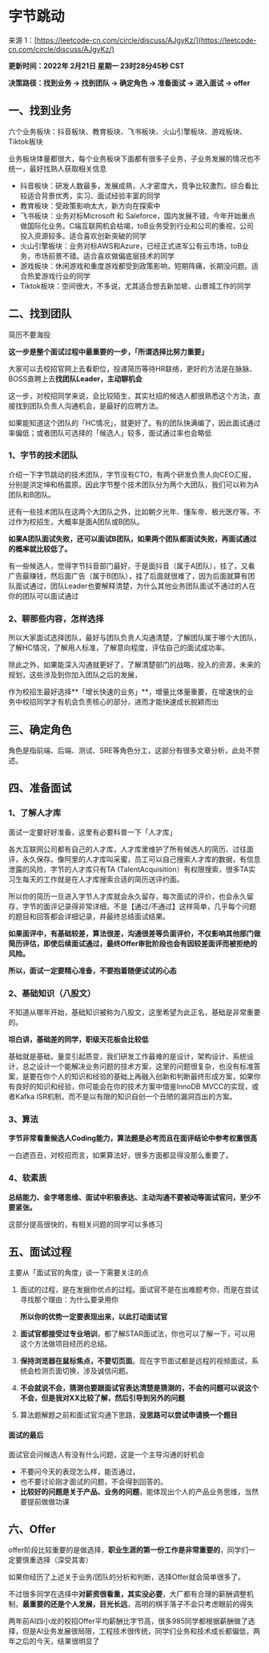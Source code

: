 # 字节跳动

来源 1：[https://leetcode-cn.com/circle/discuss/AJgyKz/](https://leetcode-cn.com/circle/discuss/AJgyKz/)

**更新时间：2022年 2月21日 星期一 23时28分45秒 CST**

**决策路径：找到业务 -> 找到团队 -> 确定角色 -> 准备面试 -> 进入面试 -> offer**

## 一、找到业务

六个业务板块：抖音板块、教育板块、飞书板块、火山引擎板块、游戏板块、Tiktok板块

业务板块体量都很大，每个业务板块下面都有很多子业务，子业务发展的情况也不统一，最好找熟人获取相关信息

- 抖音板块：研发人数最多，发展成熟，人才密度大，竞争比较激烈。综合看比较适合背景优秀，实习、面试经验丰富的同学
- 教育板块：受政策影响太大，新方向在探索中
- 飞书板块：业务对标Microsoft 和 Saleforce，国内发展不错，今年开始重点做国际化业务。C端互联网机会枯竭，toB业务受到行业和公司的重视，公司投入资源较多。适合喜欢创新突破的同学
- 火山引擎板块：业务对标AWS和Azure，已经正式进军公有云市场，toB业务，市场前景不错。适合喜欢做偏底层技术的同学
- 游戏板块：休闲游戏和重度游戏都受到政策影响，短期阵痛，长期没问题。适合热爱游戏行业的同学
- Tiktok板块：空间很大，不多说，尤其适合想去新加坡、山景城工作的同学

## 二、找到团队

简历不要海投

**这一步是整个面试过程中最重要的一步，「所谓选择比努力重要」**

大家可以去校招官网上去看职位，投递简历等待HR联络，更好的方法是在脉脉、BOSS直聘上去**找团队Leader，主动聊机会**

这一步，对校招同学来说，会比较陌生，其实社招的候选人都很熟悉这个方法，直接找到团队负责人沟通机会，是最好的应聘方法。

如果能知道这个团队的「HC情况」，就更好了。有的团队快满编了，因此面试通过率偏低；或者团队可选择的「候选人」较多，面试通过率也会略低

### 1、字节的技术团队

介绍一下字节跳动的技术团队，字节没有CTO，有两个研发负责人向CEO汇报，分别是洪定坤和杨震原。因此字节整个技术团队分为两个大团队，我们可以称为A团队和B团队。

还有一些技术团队在这两个大团队之外，比如朝夕光年、懂车帝、极光医疗等。不过作为校招生，大概率是面A团队或B团队。

**如果A团队面试失败，还可以面试B团队，如果两个团队都面试失败，再面试通过的概率就比较低了。**

有一些候选人，觉得字节抖音部门最好，于是面抖音（属于A团队），挂了，又看广告最赚钱，然后面广告（属于B团队），挂了后面就很难了，因为后面就算有团队面试通过，团队Leader也要解释清楚，为什么其他业务团队面试不通过的人在你的团队可以面试通过

### 2、聊那些内容，怎样选择

所以大家面试选择团队，最好与团队负责人沟通清楚，了解团队属于哪个大团队，了解HC情况，了解用人标准，了解意向程度，评估自己的面试成功率。

除此之外，如果能深入沟通就更好了，了解清楚部门的战略，投入的资源，未来的规划，这些涉及到你加入团队之后的发展，

作为校招生最好选择**「增长快速的业务」**，增量比体量重要，在增速快的业务中校招同学才有机会负责核心的部分，进而才能快速成长脱颖而出

## 三、确定角色

角色是指前端、后端、测试、SRE等角色分工，这部分有很多文章分析，此处不赘述。

## 四、准备面试

### 1、了解人才库

面试一定要好好准备，这里有必要科普一下「人才库」

各大互联网公司都有自己的人才库，人才库里维护了所有候选人的简历、过往面评，永久保存。像阿里的人才库叫采蜜，员工可以自己搜索人才库的数据，有信息泄露的风险，字节的人才库只有TA (TalentAcquisition）有权限搜索，很多TA实习生每天的工作就是在人才库搜索合适的简历送评约面。

所以你的简历一旦进入字节人才库就会永久留存，每次面试的评价，也会永久留存，字节的面评记录得非常详细，不是【通过/不通过】这样简单，几乎每个问题的题目和回答都会详细记录，并最终总结面试结果。

**如果面评中，有基础较差，算法很差，沟通很差等负面评价，不仅影响其他部门做简历评估，即使后续面试通过，最终Offer审批阶段也会有因较差面评而被拒绝的风险。**

**所以，面试一定要精心准备，不要抱着随便试试的心态**

### 2、基础知识（八股文）

不知道从哪年开始，基础知识被称为八股文，这里希望为此正名，基础是非常重要的。

**坦白讲，基础差的同学，职级天花板会比较低**

基础就是基础，量变引起质变，我们研发工作最难的是设计，架构设计、系统设计，总之设计一个能解决业务问题的技术方案，这里的问题很复杂，也没有标准答案，是要在你个人的知识和经验的基础上再融入创新和判断最终形成方案，如果你有良好的知识和经验，你可能会在你的技术方案中借鉴InnoDB MVCC的实现，或者Kafka ISR机制，而不是以有限的知识自创一个丑陋的漏洞百出的方案。

### 3、算法

**字节非常看重候选人Coding能力，算法题是必考而且在面评结论中参考权重很高**

一白遮百丑，对校招而言，如果算法好，很多方面都显得没那么重要了。

### 4、软素质

**总结能力、金字塔思维、面试中积极表达、主动沟通不要被动等面试官问，至少不要紧张。**

这部分提高很快的，有相关问题的同学可以多练习

## 五、面试过程

主要从「面试官的角度」谈一下需要关注的点

1. 面试的过程，是在发掘你优点的过程。面试官不是在出难题考你，而是在尝试寻找那个理由：为什么要录用你

   **所以你的优势一定要表现出来，以此打动面试官**

2. **面试官都接受过专业培训**，都了解STAR面试法，你也可以了解一下，可以用这个方法做项目经历的总结。

3. **保持浏览器在鼠标焦点，不要切页面**。现在字节面试都是远程的视频面试，系统会检测页面切换，涉及诚信问题。

4. **不会就说不会，猜测也要跟面试官表达清楚是猜测的，不会的问题可以说这个不会，但是我对XX比较了解，然后引导到另外的问题**

5. 算法题解题之前和面试官沟通下思路，**没思路可以尝试申请换一个题目**

#### 面试的最后

面试官会问候选人有没有什么问题，这是一个主导沟通的好机会

- 不要问今天的表现怎么样，能否通过，
- 也不要讨论刚才面试的问题，不会得到回答的。
- **比较好的问题是关于产品、业务的问题**，能体现出个人的产品业务思维，当然要提前做做功课

## 六、Offer

offer阶段比较重要的是做选择，**职业生涯的第一份工作是非常重要的**，同学们一定要慎重选择（深受其害）

如果你经历了上述关于业务/团队的分析和判断，选择Offer就会简单很多了。

不过很多同学在选择中**对薪资很看重，其实没必要**，大厂都有合理的薪酬调整机制，**最重要的还是个人发展，目光长远**，高明的棋手落子不会只考虑眼前的得失

两年前AI四小龙的校招Offer平均薪酬比字节高，很多985同学都根据薪酬做了选择，但是Al业务发展很局限，工程技术很传统，同学们业务和技术成长都偏低，两年之后的今天，结果很明显了

